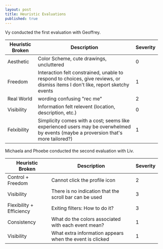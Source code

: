 ```yaml
---
layout: post
title: Heuristic Evaluations
published: true
---
```


Vy conducted the first evaluation with Geoffrey.

| Heuristic Broken | Description                                                                                                                    | Severity |
|------------------|--------------------------------------------------------------------------------------------------------------------------------|----------|
| Aesthetic        | Color Scheme, cute drawings, uncluttered                                                                                       | 0        |
| Freedom          | Interaction felt constrained, unable to respond to choices, give reviews, or dismiss items I don't like, report sketchy events | 1        |
| Real World       | wording confusing "rec me"                                                                                                     | 2        |
| Visibility       | Information felt relevent (location, description, etc.) | 0 |
| Felxibility | Simplicity comes with a cost; seems like experienced users may be overwhelmed by events (maybe a proversion that's more tailored?) | 1 |

Michaela and Phoebe conducted the second evaluation with Liv.


| Heuristic Broken         | Description                                              | Severity |
|--------------------------|----------------------------------------------------------|----------|
| Control + Freedom        | Cannot click the profile icon                            | 2        |
| Visibility               | There is no indication that the scroll bar can be used   | 3        |
| Flexibility + Efficiency | Exiting filters: How to do it?                           | 3        |
| Consistency              | What do the colors associated with each event mean?      | 1        |
| Visibility               | What extra information appears when the event is clicked | 1        |
